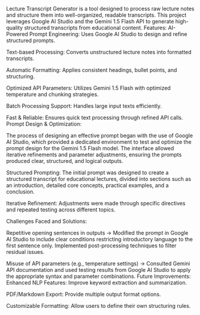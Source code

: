 Lecture Transcript Generator is a tool designed to process raw lecture notes and structure them into well-organized, readable transcripts. This project leverages Google AI Studio and the Gemini 1.5 Flash API to generate high-quality structured transcripts from educational content.
Features:
AI-Powered Prompt Engineering: Uses Google AI Studio to design and refine structured prompts.

Text-based Processing: Converts unstructured lecture notes into formatted transcripts.

 Automatic Formatting: Applies consistent headings, bullet points, and structuring.

Optimized API Parameters: Utilizes Gemini 1.5 Flash with optimized temperature and chunking strategies.

 Batch Processing Support: Handles large input texts efficiently.

Fast & Reliable: Ensures quick text processing through refined API calls.
Prompt Design & Optimization:

The process of designing an effective prompt began with the use of Google AI Studio, which provided a dedicated environment to test and optimize the prompt design for the Gemini 1.5 Flash model. The interface allowed iterative refinements and parameter adjustments, ensuring the prompts produced clear, structured, and logical outputs.

Structured Prompting: The initial prompt was designed to create a structured transcript for educational lectures, divided into sections such as an introduction, detailed core concepts, practical examples, and a conclusion.

Iterative Refinement: Adjustments were made through specific directives and repeated testing across different topics.

Challenges Faced and Solutions:

Repetitive opening sentences in outputs → Modified the prompt in Google AI Studio to include clear conditions restricting introductory language to the first sentence only. Implemented post-processing techniques to filter residual issues.

Misuse of API parameters (e.g., temperature settings) → Consulted Gemini API documentation and used testing results from Google AI Studio to apply the appropriate syntax and parameter combinations.
Future Improvements:
Enhanced NLP Features: Improve keyword extraction and summarization.

PDF/Markdown Export: Provide multiple output format options.

Customizable Formatting: Allow users to define their own structuring rules.
